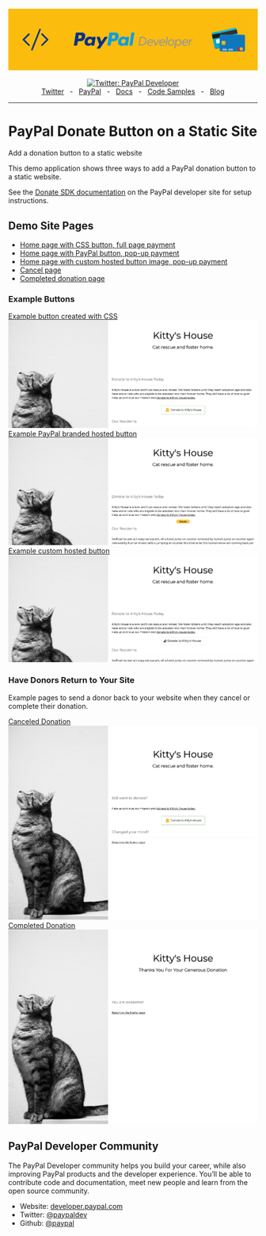 ![PayPal Developer Cover](images/pp-cover.png)

<div align="center">
  <a href="https://twitter.com/paypaldev" target="_blank">
    <img alt="Twitter: PayPal Developer" src="https://img.shields.io/twitter/follow/paypaldev?style=social" />
  </a>
  <br />
  <a href="https://twitter.com/paypaldev" target="_blank">Twitter</a>
    <span>&nbsp;&nbsp;-&nbsp;&nbsp;</span>
  <a href="https://www.paypal.com/us/home" target="_blank">PayPal</a>
    <span>&nbsp;&nbsp;-&nbsp;&nbsp;</span>
  <a href="https://developer.paypal.com/home" target="_blank">Docs</a>
    <span>&nbsp;&nbsp;-&nbsp;&nbsp;</span>
  <a href="https://github.com/paypaldev" target="_blank">Code Samples</a>
    <span>&nbsp;&nbsp;-&nbsp;&nbsp;</span>
  <a href="https://dev.to/paypaldeveloper" target="_blank">Blog</a>
  <br />
  <hr />
</div>

# PayPal Donate Button on a Static Site

Add a donation button to a static website

This demo application shows three ways to add a PayPal donation button to a static website.

See the [Donate SDK documentation](https://developer.paypal.com/sdk/donate/) on the PayPal developer site for setup instructions.

## Demo Site Pages

- [Home page with CSS button, full page payment](https://paypaldev.github.io/PayPal-Donate-SDK-Sample/)
- [Home page with PayPal button, pop-up payment](https://paypaldev.github.io/PayPal-Donate-SDK-Sample/with-paypal-button)
- [Home page with custom hosted button image, pop-up payment](https://paypaldev.github.io/PayPal-Donate-SDK-Sample/custom-button)
- [Cancel page](https://paypaldev.github.io/PayPal-Donate-SDK-Sample/cancel)
- [Completed donation page](https://paypaldev.github.io/PayPal-Donate-SDK-Sample/completed)

### Example Buttons

[Example button created with CSS](index.html)
![screenshot of the button created with css](images/demo/css-button.png)
[Example PayPal branded hosted button](with-paypal-button.html)
![screenshot of the PayPal button](images/demo/paypal-button.png)
[Example custom hosted button](custom-button.html)
![screenshot of the uploaded custom button](images/demo/custom-button.png)

### Have Donors Return to Your Site

Example pages to send a donor back to your website when they cancel or complete their donation.

[Canceled Donation](cancel.html)
![screenshot of cancel.html](images/cancel.png)
[Completed Donation](completed.html)
![screenshot of completed.html](images/completed.png)

## PayPal Developer Community

The PayPal Developer community helps you build your career, while also improving PayPal products and the developer experience. You’ll be able to contribute code and documentation, meet new people and learn from the open source community.

* Website: [developer.paypal.com](https://developer.paypal.com)
* Twitter: [@paypaldev](https://twitter.com/paypaldev)
* Github:  [@paypal](https://github.com/paypal)

